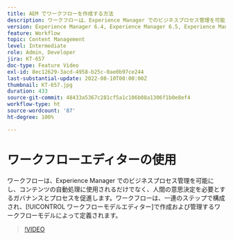 ```yaml
---
title: AEM でワークフローを作成する方法
description: ワークフローは、Experience Manager でのビジネスプロセス管理を可能にし、コンテンツの自動処理に使用されるだけでなく、人間の意思決定を必要とするガバナンスとプロセスを促進します。
version: Experience Manager 6.4, Experience Manager 6.5, Experience Manager as a Cloud Service
feature: Workflow
topic: Content Management
level: Intermediate
role: Admin, Developer
jira: KT-657
doc-type: Feature Video
exl-id: 8ec12629-3acd-4958-b25c-0ae0b97ce244
last-substantial-update: 2022-08-10T00:00:00Z
thumbnail: KT-657.jpg
duration: 433
source-git-commit: 48433a5367c281cf5a1c106b08a1306f1b0e8ef4
workflow-type: ht
source-wordcount: '87'
ht-degree: 100%

---
```


# ワークフローエディターの使用

ワークフローは、Experience Manager でのビジネスプロセス管理を可能にし、コンテンツの自動処理に使用されるだけでなく、人間の意思決定を必要とするガバナンスとプロセスを促進します。ワークフローは、一連のステップで構成され、[!UICONTROL ワークフローモデルエディター]で作成および管理するワークフローモデルによって定義されます。

>[!VIDEO](https://video.tv.adobe.com/v/347050?quality=12&learn=on&captions=jpn)
